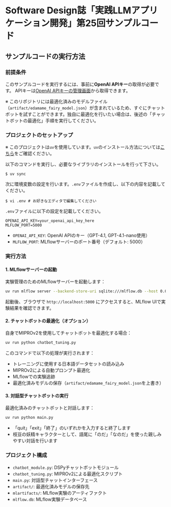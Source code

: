 # Software Design誌「実践LLMアプリケーション開発」第25回サンプルコード

## サンプルコードの実行方法

### 前提条件

このサンプルコードを実行するには、事前に**OpenAI APIキー**の取得が必要です。
APIキーは[OpenAI APIキーの管理画面](https://platform.openai.com/api-keys)から取得できます。

※ このリポジトリには最適化済みのモデルファイル（`artifact/edamame_fairy_model.json`）が含まれているため、すぐにチャットボットを試すことができます。独自に最適化を行いたい場合は、後述の「チャットボットの最適化」手順を実行してください。

### プロジェクトのセットアップ

※ このプロジェクトは`uv`を使用しています。`uv`のインストール方法については[こちら](https://github.com/astral-sh/uv)をご確認ください。

以下のコマンドを実行し、必要なライブラリのインストールを行って下さい。

```
$ uv sync
```

次に環境変数の設定を行います。`.env`ファイルを作成し、以下の内容を記載してください。

```
$ vi .env # お好きなエディタで編集してください
```

`.env`ファイルに以下の設定を記載してください。

```
OPENAI_API_KEY=your_openai_api_key_here
MLFLOW_PORT=5000
```

- `OPENAI_API_KEY`: OpenAI APIのキー（GPT-4.1, GPT-4.1-nano使用）
- `MLFLOW_PORT`: MLflowサーバーのポート番号（デフォルト: 5000）

### 実行方法

#### 1. MLflowサーバーの起動

実験管理のためのMLflowサーバーを起動します：

```bash
uv run mlflow server --backend-store-uri sqlite:///mlflow.db --host 0.0.0.0 --port 5000
```

起動後、ブラウザで `http://localhost:5000` にアクセスすると、MLflow UIで実験結果を確認できます。

#### 2. チャットボットの最適化（オプション）

自身でMIPROv2を使用してチャットボットを最適化する場合：

```bash
uv run python chatbot_tuning.py
```

このコマンドで以下の処理が実行されます：
- トレーニングに使用する日本語データセットの読み込み
- MIPROv2による自動プロンプト最適化
- MLflowでの実験追跡
- 最適化済みモデルの保存（`artifact/edamame_fairy_model.json`を上書き）

#### 3. 対話型チャットボットの実行

最適化済みのチャットボットと対話します：

```bash
uv run python main.py
```

- 「quit」「exit」「終了」のいずれかを入力すると終了します
- 枝豆の妖精キャラクターとして、語尾に「のだ」「なのだ」を使った親しみやすい対話を行います

### プロジェクト構成

- `chatbot_module.py`: DSPyチャットボットモジュール
- `chatbot_tuning.py`: MIPROv2による最適化スクリプト
- `main.py`: 対話型チャットインターフェース
- `artifact/`: 最適化済みモデルの保存先
- `mlartifacts/`: MLflow実験のアーティファクト
- `mlflow.db`: MLflow実験データベース
